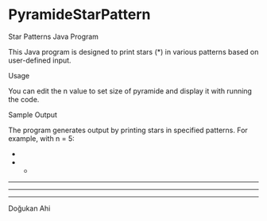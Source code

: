 # PyramideStarPattern
 
Star Patterns Java Program 

This Java program is designed to print stars (*) in various patterns based on user-defined input.

Usage

You can edit the n value to set size of pyramide and display it with running the code.

Sample Output

The program generates output by printing stars in specified patterns. For example, with n = 5:

* 
* * 
* * * 
* * * * 
* * * * * 


Doğukan Ahi 
